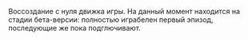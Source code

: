 Воссоздание с нуля движка игры. На данный момент находится на стадии бета-версии: полностью играбелен первый эпизод, последующие же пока подглючивают.